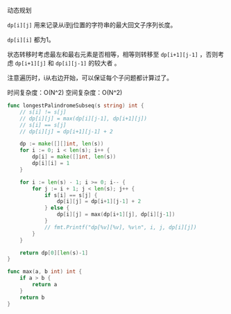 动态规划

`dp[i][j]` 用来记录从i到j位置的字符串的最大回文子序列长度。

`dp[i][i]` 都为1。

状态转移时考虑最左和最右元素是否相等，相等则转移至 `dp[i+1][j-1]` ，否则考虑 `dp[i+1][j]` 和 `dp[i][j-1]` 的较大者 。

注意遍历时，i从右边开始，可以保证每个子问题都计算过了。

时间复杂度：O(N^2)
空间复杂度：O(N^2)


```Go
func longestPalindromeSubseq(s string) int {
	// s[i] != s[j]
	// dp[i][j] = max(dp[i][j-1], dp[i+1][j])
	// s[i] == s[j]
	// dp[i][j] = dp[i+1][j-1] + 2

	dp := make([][]int, len(s))
	for i := 0; i < len(s); i++ {
		dp[i] = make([]int, len(s))
		dp[i][i] = 1
	}

	for i := len(s) - 1; i >= 0; i-- {
		for j := i + 1; j < len(s); j++ {
			if s[i] == s[j] {
				dp[i][j] = dp[i+1][j-1] + 2
			} else {
				dp[i][j] = max(dp[i+1][j], dp[i][j-1])
			}
			// fmt.Printf("dp[%v][%v], %v\n", i, j, dp[i][j])
		}
	}

	return dp[0][len(s)-1]
}

func max(a, b int) int {
	if a > b {
		return a
	}
	return b
}
```